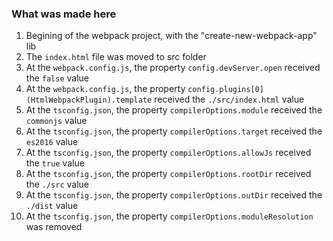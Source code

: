 ### What was made here
1. Begining of the webpack project, with the "create-new-webpack-app" lib
2. The `index.html` file was moved to src folder
3. At the `webpack.config.js`, the property `config.devServer.open` received the `false` value
4. At the `webpack.config.js`, the property `config.plugins[0](HtmlWebpackPlugin).template` received the `./src/index.html` value
5. At the `tsconfig.json`, the property `compilerOptions.module` received the `commonjs` value
6. At the `tsconfig.json`, the property `compilerOptions.target` received the `es2016` value
7. At the `tsconfig.json`, the property `compilerOptions.allowJs` received the `true` value
8. At the `tsconfig.json`, the property `compilerOptions.rootDir` received the `./src` value
9. At the `tsconfig.json`, the property `compilerOptions.outDir` received the `./dist` value
10. At the `tsconfig.json`, the property `compilerOptions.moduleResolution` was removed
